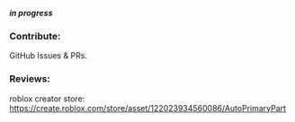 ***in progress***

### Contribute:
GitHub Issues & PRs.

### Reviews:
roblox creator store: https://create.roblox.com/store/asset/122023934560086/AutoPrimaryPart
